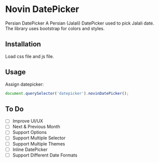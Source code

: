 # Novin DatePicker
Persian DatePicker
A Persian (Jalali) DatePicker used to pick Jalali date. The library uses
 bootstrap for colors and styles.
 
## Installation
Load css file and js file.

## Usage
Assign datepicker:
```javascript
document.querySelector('datepicker').novinDatePicker();
```
## To Do
- [ ] Improve UI/UX
- [ ] Next & Previous Month
- [ ] Support Options
- [ ] Support Multiple Selector
- [ ] Support Multiple Themes
- [ ] Inline DatePicker
- [ ] Support Different Date Formats